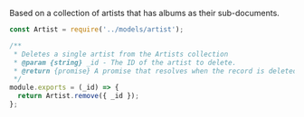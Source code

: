 Based on a collection of artists that has albums as their sub-documents.
```js
const Artist = require('../models/artist');

/**
 * Deletes a single artist from the Artists collection
 * @param {string} _id - The ID of the artist to delete.
 * @return {promise} A promise that resolves when the record is deleted
 */
module.exports = (_id) => {
  return Artist.remove({ _id });
};
```
